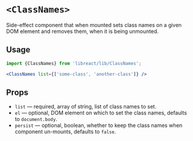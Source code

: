 # `<ClassNames>`

Side-effect component that when mounted sets class names on a given DOM element
and removes them, when it is being unmounted.


## Usage

```jsx
import {ClassNames} from 'libreact/lib/ClassNames';

<ClassNames list={['some-class', 'another-class']} />
```


## Props

- `list` &mdash; required, array of string, list of class names to set.
- `el` &mdash; optional, DOM element on which to set the class names, defaults to `document.body`.
- `persist` &mdash; optional, boolean, whether to keep the class names when component un-mounts, defaults to `false`.
